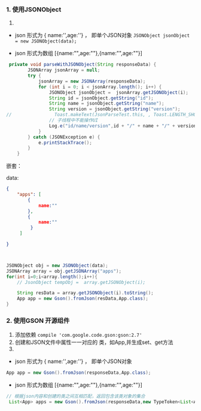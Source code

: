 ### 1. 使用JSONObject

1.
+ json 形式为 { name:'',age:''} ， 即单个JSON对象
`JSONObject jsonObject = new JSONObject(data);`

+ json 形式为数组 [{name:"",age:""},{name:"",age:""}]

```java
 private void parseWithJSONObject(String responseData) {
        JSONArray jsonArray = null;
        try {
            jsonArray = new JSONArray(responseData);
            for (int i = 0; i < jsonArray.length(); i++) {
                JSONObject jsonObject =  jsonArray.getJSONObject(i);
                String id = jsonObject.getString("id");
                String name = jsonObject.getString("name");
                String version = jsonObject.getString("version");
//                Toast.makeText(JsonParseTest.this, , Toast.LENGTH_SHORT).show();
                // 子线程中不能操作UI
                Log.e("id/name/version",id + "/" + name + "/" + version);
            }
        } catch (JSONException e) {
            e.printStackTrace();
        }
    }
```

嵌套：

data:

```json
{
    "apps": [
        {
        	name:""
        },
        {
			name:""
   		 }
     ]

}
```

```java


JSONObject obj = new JSONObject(data);
JSONArray array = obj.getJSONArray("apps");
for(int i=0;i<array.length();i++){
	// JsonObject tempObj =  array.getJSONObject(i);

	String resData = array.getJSONObject(i).toString();
	App app = new Gson().fromJson(resData,App.class);
}

```

### 2. 使用GSON 开源组件
1. 添加依赖 `compile 'com.google.code.gson:gson:2.7'`
2. 创建和JSON文件中属性一一对应的 类，如App,并生成set、get方法
3.
+ json 形式为 { name:'',age:''} ， 即单个JSON对象

```java
App app = new Gson().fromJson(responseData,App.class);
```

+ json 形式为数组 [{name:"",age:""},{name:"",age:""}]

```java
// 根据json内容和创建的类之间互相匹配，返回包含该类对象的集合
 List<App> apps = new Gson().fromJson(responseData,new TypeToken<List<App>>(){}.getType());
```
